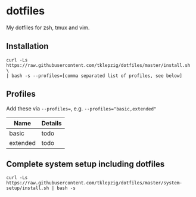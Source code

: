 # dotfiles

My dotfiles for zsh, tmux and vim.

## Installation

    curl -Ls https://raw.githubusercontent.com/tklepzig/dotfiles/master/install.sh \
    | bash -s --profiles=[comma separated list of profiles, see below]

## Profiles

Add these via `--profiles=`, e.g. `--profiles="basic,extended"`

Name|Details
-|-
basic|todo
extended|todo

## Complete system setup including dotfiles

    curl -Ls https://raw.githubusercontent.com/tklepzig/dotfiles/master/system-setup/install.sh | bash -s
